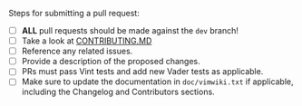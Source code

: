 Steps for submitting a pull request:

- [ ] **ALL** pull requests should be made against the `dev` branch!
- [ ] Take a look at [CONTRIBUTING.MD](https://github.com/vimwiki/vimwiki/blob/dev/CONTRIBUTING.md)
- [ ] Reference any related issues.
- [ ] Provide a description of the proposed changes.
- [ ] PRs must pass Vint tests and add new Vader tests as applicable.
- [ ] Make sure to update the documentation in `doc/vimwiki.txt` if applicable,
      including the Changelog and Contributors sections.
